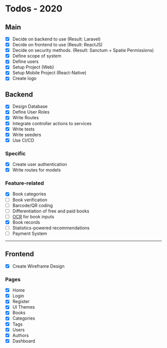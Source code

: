 # Todos - 2020

## Main

- [x] Decide on backend to use (Result: Laravel)
- [x] Decide on frontend to use (Result: ReactJS)
- [x] Decide on security methods. (Result: Sanctum + Spatie Permissions)
- [x] Define scope of system
- [x] Define users
- [x] Setup Project (Web)
- [x] Setup Mobile Project (React-Native)
- [x] Create logo

## Backend

- [x] Design Database
- [x] Define User Roles
- [x] Write Routes
- [x] Integrate controller actions to services
- [x] Write tests
- [x] Write seeders
- [x] Use CI/CD

### Specific

- [x] Create user authentication
- [x] Write routes for models

### Feature-related

- [x] Book categories
- [ ] Book verification
- [ ] Barcode/QR coding
- [ ] Differentiation of free and paid books
- [ ] [OCR](https://en.wikipedia.org/wiki/Optical_character_recognition) for book inputs
- [x] Book records
- [ ] Statistics-powered recommendations
- [ ] Payment System

---

## Frontend

- [x] Create Wireframe Design

### Pages

- [x] Home
- [x] Login
- [x] Register
- [x] UI Themes
- [x] Books
- [x] Categories
- [x] Tags
- [x] Users
- [x] Authors
- [x] Dashboard
